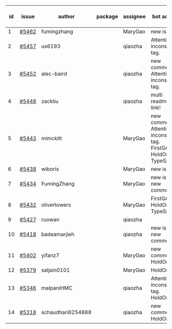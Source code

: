 | id | issue | author | package | assignee | bot advice | created date of issue | target release date | date from target |
| ------ | ------ | ------ | ------ | ------ | ------ | ------ | ------ | :-----: |
| 1 | [#5462](https://github.com/Azure/sdk-release-request/issues/5462) | fumingzhang |  | MaryGao | new issue. | 09-02 | 09-26 |  |
| 2 | [#5457](https://github.com/Azure/sdk-release-request/issues/5457) | us6193 |  | qiaozha | Attention to inconsistent tag. | 08-30 | 09-27 |  |
| 3 | [#5452](https://github.com/Azure/sdk-release-request/issues/5452) | alec-baird |  | qiaozha | new comment. Attention to inconsistent tag. | 08-30 | 09-27 |  |
| 4 | [#5448](https://github.com/Azure/sdk-release-request/issues/5448) | zackliu |  | qiaozha | multi readme link! | 08-26 | 09-26 |  |
| 5 | [#5443](https://github.com/Azure/sdk-release-request/issues/5443) | mimckitt |  | MaryGao | new comment. Attention to inconsistent tag. FirstGA. HoldOn. TypeSpec. | 08-22 | 09-27 |  |
| 6 | [#5438](https://github.com/Azure/sdk-release-request/issues/5438) | wiboris |  | MaryGao | new issue. | 08-22 | 09-27 |  |
| 7 | [#5434](https://github.com/Azure/sdk-release-request/issues/5434) | FumingZhang |  | MaryGao | new issue. new comment. | 08-22 | 09-26 |  |
| 8 | [#5432](https://github.com/Azure/sdk-release-request/issues/5432) | olivertowers |  | MaryGao | FirstGA. HoldOn. TypeSpec. | 08-19 | 09-27 |  |
| 9 | [#5427](https://github.com/Azure/sdk-release-request/issues/5427) | ruowan |  | qiaozha |  | 08-16 | 08-23 |  |
| 10 | [#5418](https://github.com/Azure/sdk-release-request/issues/5418) | badeamarjieh |  | qiaozha | new issue. new comment. | 08-12 | 09-26 |  |
| 11 | [#5402](https://github.com/Azure/sdk-release-request/issues/5402) | yifanz7 |  | MaryGao | new comment. HoldOn. | 08-07 | 09-27 |  |
| 12 | [#5379](https://github.com/Azure/sdk-release-request/issues/5379) | saljain0101 |  | MaryGao | HoldOn. | 07-26 | 08-22 |  |
| 13 | [#5346](https://github.com/Azure/sdk-release-request/issues/5346) | malpaniHMC |  | qiaozha | Attention to inconsistent tag. HoldOn. | 07-18 | 08-23 |  |
| 14 | [#5318](https://github.com/Azure/sdk-release-request/issues/5318) | schaudhari6254888 |  | qiaozha | new comment. HoldOn. | 07-05 | 08-23 |  |
